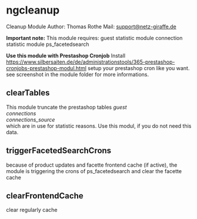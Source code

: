 # ngcleanup
Cleanup Module
Author: Thomas Rothe
Mail: support@netz-giraffe.de

**Important note:**
This module requires:
guest statistic module
connection statistic module
ps_facetedsearch

**Use this module with Prestashop Cronjob** 
Install https://www.silbersaiten.de/de/administrationstools/365-prestashop-cronjobs-prestashop-modul.html
setup your prestashop cron like you want.
see screenshot in the module folder for more informations.

## clearTables
This module truncate the prestashop tables
*guest*<br>
*connections*<br>
*connections_source*<br>
which are in use for statistic reasons.
Use this modul, if you do not need this data.

## triggerFacetedSearchCrons
because of product updates and facette frontend cache (if active), the module is triggering the crons of ps_facetedsearch and clear the facette cache

## clearFrontendCache
clear regularly cache